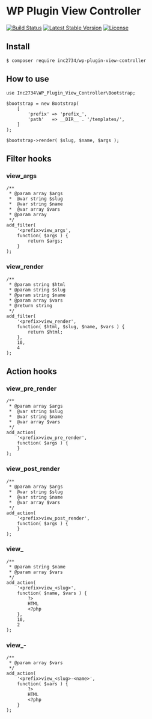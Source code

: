 # WP Plugin View Controller

[![Build Status](https://travis-ci.org/inc2734/wp-plugin-view-controller.svg?branch=master)](https://travis-ci.org/inc2734/wp-plugin-view-controller)
[![Latest Stable Version](https://poser.pugx.org/inc2734/wp-plugin-view-controller/v/stable)](https://packagist.org/packages/inc2734/wp-plugin-view-controller)
[![License](https://poser.pugx.org/inc2734/wp-plugin-view-controller/license)](https://packagist.org/packages/inc2734/wp-plugin-view-controller)

## Install
```
$ composer require inc2734/wp-plugin-view-controller
```

## How to use
```
use Inc2734\WP_Plugin_View_Controller\Bootstrap;

$bootstrap = new Bootstrap(
	[
		'prefix' => 'prefix_',
		'path'   => __DIR__ . '/templates/',
	]
);

$bootstrap->render( $slug, $name, $args );
```

## Filter hooks
### <prefix>view_args
```
/**
 * @param array $args
 *  @var string $slug
 *  @var string $name
 *  @var array $vars
 * @param array
 */
add_filter(
	'<prefix>view_args',
	function( $args ) {
		return $args;
	}
);
```

### <prefix>view_render
```
/**
 * @param string $html
 * @param string $slug
 * @param string $name
 * @param array $vars
 * @return string
 */
add_filter(
	'<prefix>view_render',
	function( $html, $slug, $name, $vars ) {
		return $html;
	},
	10,
	4
);
```

## Action hooks
### <prefix>view_pre_render
```
/**
 * @param array $args
 *  @var string $slug
 *  @var string $name
 *  @var array $vars
 */
add_action(
	'<prefix>view_pre_render',
	function( $args ) {
	}
);
```

### <prefix>view_post_render
```
/**
 * @param array $args
 *  @var string $slug
 *  @var string $name
 *  @var array $vars
 */
add_action(
	'<prefix>view_post_render',
	function( $args ) {
	}
);
```

### <prefix>view_<slug>
```
/**
 * @param string $name
 * @param array $vars
 */
add_action(
	'<prefix>view_<slug>',
	function( $name, $vars ) {
		?>
		HTML
		<?php
	},
	10,
	2
);
```

### <prefix>view_<slug>-<name>
```
/**
 * @param array $vars
 */
add_action(
	'<prefix>view_<slug>-<name>',
	function( $vars ) {
		?>
		HTML
		<?php
	}
);
```
